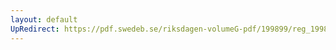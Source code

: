 ```yaml
---
layout: default
UpRedirect: https://pdf.swedeb.se/riksdagen-volumeG-pdf/199899/reg_199899/reg_199899_0082.pdf
---
```

